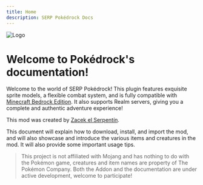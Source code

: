 ```yaml
---
title: Home
description: SERP Pokédrock Docs
---
```


![Logo](/images/Logo.png)

# Welcome to Pokédrock's documentation!

Welcome to the world of SERP Pokédrock! This plugin features exquisite sprite models, a flexible combat system, and is fully compatible with [Minecraft Bedrock Edition](https://www.minecraft.net/). It also supports Realm servers, giving you a complete and authentic adventure experience!

This mod was created by [Zacek el Serpentín](https://twitter.com/SERP_Zacek).

This document will explain how to download, install, and import the mod, and will also showcase and introduce the various items and creatures in the mod. It will also provide some important usage tips.

>   This project is not affiliated with Mojang and has nothing to do with the Pokémon game, creatures and item names are property of The Pokémon Company. 
>   Both the Addon and the documentation are under active development, welcome to participate!
